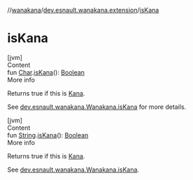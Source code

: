 //[wanakana](../index.md)/[dev.esnault.wanakana.extension](index.md)/[isKana](is-kana.md)



# isKana  
[jvm]  
Content  
fun [Char](https://kotlinlang.org/api/latest/jvm/stdlib/kotlin/-char/index.html).[isKana](is-kana.md)(): [Boolean](https://kotlinlang.org/api/latest/jvm/stdlib/kotlin/-boolean/index.html)  
More info  


Returns true if this is [Kana](https://en.wikipedia.org/wiki/Kana).



See [dev.esnault.wanakana.Wanakana.isKana](../dev.esnault.wanakana/-wanakana/is-kana.md) for more details.

  


[jvm]  
Content  
fun [String](https://kotlinlang.org/api/latest/jvm/stdlib/kotlin/-string/index.html).[isKana](is-kana.md)(): [Boolean](https://kotlinlang.org/api/latest/jvm/stdlib/kotlin/-boolean/index.html)  
More info  


Returns true if this is [Kana](https://en.wikipedia.org/wiki/Kana).



See [dev.esnault.wanakana.Wanakana.isKana](../dev.esnault.wanakana/-wanakana/is-kana.md).

  



